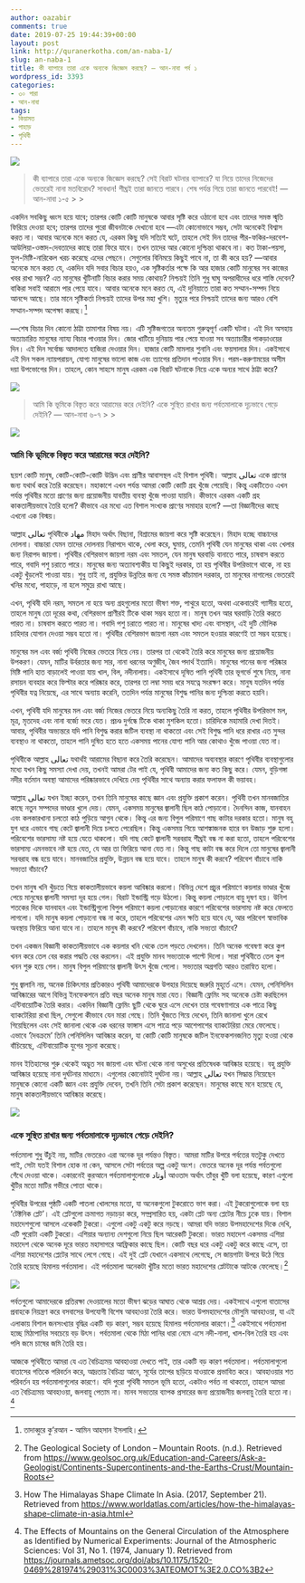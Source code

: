 ```yaml
---
author: oazabir
comments: true
date: 2019-07-25 19:44:39+00:00
layout: post
link: http://quranerkotha.com/an-naba-1/
slug: an-naba-1
title: কী ব্যাপারে তারা একে অন্যকে জিজ্ঞেস করছে? — আন-নাবা পর্ব ১
wordpress_id: 3393
categories:
- ৩০ পারা
- আন-নাবা
tags:
- কিয়ামত
- পাহাড়
- পৃথিবী
---
```



![](https://quranerkotha.com/wp-content/uploads/2019/07/78-1.png)





<blockquote>কী ব্যাপারে তারা একে অন্যকে জিজ্ঞেস করছে? সেই বিরাট ঘটনার ব্যাপারে? যা নিয়ে তাদের নিজেদের ভেতরেই নানা মতবিরোধ? সাবধান! শীঘ্রই তারা জানতে পারবে। শেষ পর্যন্ত গিয়ে তারা জানতে পারবেই! — আন-নাবা ১-৫
> 
> </blockquote>







একদিন সবকিছু ধ্বংস হয়ে যাবে; তারপর কোটি কোটি মানুষকে আবার সৃষ্টি করে ওঠানো হবে এবং তাদের সমস্ত স্মৃতি ফিরিয়ে দেওয়া হবে; তারপর তাদের পুরো জীবনটাকে দেখানো হবে —এটা কোনোভাবে সম্ভব, সেটা অনেকেই বিশ্বাস করত না। আবার অনেকে মনে করত যে, এরকম কিছু যদি সত্যিই ঘটে, তাহলে সেই দিন তাদের পীর-ফকির-দরবেশ-আউলিয়া-ওস্তাদ-দেবতাদের কাছে তারা ফিরে যাবে। তখন তাদের আর কোনো দুশ্চিন্তা থাকবে না। কত টাকা-পয়সা, ফুল-মিষ্টি-নারিকেল খরচ করেছে এদের পেছনে। সেগুলোর বিনিময়ে কিছুই পাবে না, তা কী করে হয়? —আবার অনেকে মনে করত যে, একদিন যদি সবার বিচার হয়ও, এক সৃষ্টিকর্তার পক্ষে কি আর হাজার কোটি মানুষের সব কাজের খবর রাখা সম্ভব? এত মানুষের খুঁটিনাটি বিচার করার সময় কোথায়? নিশ্চয়ই তিনি শুধু ঘাঘু অপরাধীদের ধরে শাস্তি দেবেন? বাকিরা সবাই আরামে পার পেয়ে যাবে। আবার অনেকে মনে করত যে, এই দুনিয়াতে তারা কত সম্মান-সম্পদ নিয়ে আনন্দে আছে। তার মানে সৃষ্টিকর্তা নিশ্চয়ই তাদের উপর মহা খুশি। মৃত্যুর পরে নিশ্চয়ই তাদের জন্য আরও বেশি সম্মান-সম্পদ অপেক্ষা করছে।[^৭]







—শেষ বিচার দিন কোনো ঠাট্টা তামাশার বিষয় নয়। এটি সৃষ্টিজগতের অন্যতম গুরুত্বপূর্ণ একটি ঘটনা। এই দিন অসহায় অত্যাচারিত মানুষের ন্যায্য বিচার পাওয়ার দিন। জোর খাটিয়ে দুনিয়ায় পার পেয়ে যাওয়া সব অত্যাচারীর পাকড়াওয়ের দিন। এই দিন সর্বোচ্চ আদালতে হাজিরা দেওয়ার দিন। হাজার কোটি মামলার শুনানি এবং ফয়সালার দিন। একইসাথে এই দিন সকল ন্যায়পরায়ন, যোগ্য মানুষের ভালো কাজ এবং ত্যাগের প্রতিদান পাওয়ার দিন। পরম-করুণাময়ের অসীম দয়া উপভোগের দিন। তাহলে, কোন সাহসে মানুষ এরকম এক বিরাট ঘটনাকে নিয়ে একে অন্যর সাথে ঠাট্টা করে?





<!-- more -->



![](https://quranerkotha.com/wp-content/uploads/2019/07/78-2.png)





<blockquote>আমি কি ভূমিকে বিস্তৃত করে আরামের করে দেইনি? একে সুস্থিত রাখার জন্য পর্বতমালাকে দৃঢ়ভাবে গেড়ে দেইনি? — আন-নাবা ৬-৭
> 
> </blockquote>





![](https://quranerkotha.com/wp-content/uploads/2019/07/78_1_title.jpg)





### আমি কি ভূমিকে বিস্তৃত করে আরামের করে দেইনি?







ছয়শ কোটি মানুষ, কোটি-কোটি-কোটি উদ্ভিদ এবং প্রাণীর আবাসস্থল এই বিশাল পৃথিবী। আল্লাহ تعالى একে প্রাণের জন্য যথার্থ করে তৈরি করেছেন। মহাকাশে এখন পর্যন্ত আমরা কোটি কোটি গ্রহ খুঁজে পেয়েছি। কিন্তু একটিতেও এখন পর্যন্ত পৃথিবীর মতো প্রাণের জন্য প্রয়োজনীয় যাবতীয় ব্যবস্থা খুঁজে পাওয়া যায়নি। কীভাবে এরকম একটি গ্রহ কাকতালীয়ভাবে তৈরি হলো? কীভাবে এর মধ্যে এত বিশাল সংখ্যক প্রাণের সমাহার হলো? —তা বিজ্ঞানীদের কাছে এখনো এক বিস্ময়।







আল্লাহ تعالى পৃথিবীকে مهاد মিহাদ অর্থাৎ বিছানা, বিশ্রামের জায়গা করে সৃষ্টি করেছেন। মিহাদ হচ্ছে বাচ্চাদের দোলনা। বাচ্চারা যেমন তাদের দোলনায় নিরাপদে থাকে, খেলা করে, ঘুমায়, তেমনি পৃথিবী যেন মানুষের থাকা এবং খেলার জন্য নিরাপদ জায়গা। পৃথিবীর বেশিরভাগ জায়গা নরম এবং সমতল, যেন মানুষ ঘরবাড়ি বানাতে পারে, চাষবাস করতে পারে, গবাদি পশু চরাতে পারে। মানুষের জন্য অত্যাবশ্যকীয় যা কিছুই দরকার, তা হয় পৃথিবীর উপরিভাগে থাকে, না হয় একটু খুঁড়লেই পাওয়া যায়। শুধু তাই না, প্রযুক্তির উন্নতির জন্য যে সমস্ত কাঁচামাল দরকার, তা মানুষের নাগালের ভেতরেই খনির মধ্যে, পাহাড়ে, না হলে সমুদ্রে রাখা আছে। 







এখন, পৃথিবী যদি নরম, সমতল না হয়ে অন্য গ্রহগুলোর মতো ভীষণ শক্ত, পাথুরে হতো, অথবা একেবারেই গ্যাসীয় হতো, তাহলে মানুষ তো দূরের কথা, বেশিরভাগ প্রাণীরই টিকে থাকা সম্ভব হতো না। মানুষ তখন আর ঘরবাড়ি তৈরি করতে পারত না। চাষবাস করতে পারত না। গবাদি পশু চরাতে পারত না। মানুষের খাদ্য এবং বাসস্থান, এই দুটি মৌলিক চাহিদার যোগান দেওয়া সম্ভব হতো না। পৃথিবীর বেশিরভাগ জায়গা নরম এবং সমতল হওয়ার কারণেই তা সম্ভব হয়েছে।







মানুষের মল এবং বর্জ্য পৃথিবী নিজের ভেতরে নিয়ে নেয়। তারপর তা থেকেই তৈরি করে মানুষের জন্য প্রয়োজনীয় উপকরণ। যেমন, মাটির উর্বরতার জন্য সার, নানা ধরনের অণুজীব, জৈব পদার্থ ইত্যাদি। মানুষের পানের জন্য পরিষ্কার মিষ্টি পানি হাত বাড়ালেই পাওয়া যায় খাল, বিল, নদীনালায়। একইসাথে দূষিত পানি পৃথিবী তার ভূগর্ভে শুষে নিয়ে, নানা রসায়ন ব্যবহার করে ফিল্টার করে পরিষ্কার করে, তারপর তা লম্বা সময় ধরে সযত্নে সংরক্ষণ করে। মানুষ যতদিন পর্যন্ত পৃথিবীর যত্ন নিয়েছে, এর সাথে অন্যায় করেনি, ততদিন পর্যন্ত মানুষের বিশুদ্ধ পানির জন্য দুশ্চিন্তা করতে হয়নি।







এখন, পৃথিবী যদি মানুষের মল এবং বর্জ্য নিজের ভেতরে নিয়ে অন্যকিছু তৈরি না করত, তাহলে পৃথিবীর উপরিভাগ মল, মূত্র, মৃতদেহ এবং নানা বর্জ্যে ভরে যেত। প্রচণ্ড দুর্গন্ধে টিকে থাকা মুশকিল হতো। চারিদিকে মহামারি দেখা দিতই। আবার, পৃথিবীর অভ্যন্তরে যদি পানি বিশুদ্ধ করার জটিল ব্যবস্থা না থাকতো এবং সেই বিশুদ্ধ পানি ধরে রাখার এত সুন্দর ব্যবস্থাও না থাকতো, তাহলে পানি দুষিত হতে হতে একসময় পানের যোগ্য পানি আর কোথাও খুঁজে পাওয়া যেত না।







পৃথিবীকে আল্লাহ تعالى যথার্থই আরামের বিছানা করে তৈরি করেছেন। আমাদের অব্যবস্থার কারণে পৃথিবীর ব্যবস্থাগুলোর মধ্যে যখন কিছু সমস্যা দেখা দেয়, তখনই আমরা টের পাই যে, পৃথিবী আমাদের জন্য কত কিছু করে। যেমন, বুড়িগঙ্গা নদীর বর্তমান অবস্থা আমাদের পরিষ্কারভাবে দেখিয়ে দেয় পৃথিবীর সাথে অন্যায় করার ফলাফল কী ভয়াবহ।







আল্লাহ تعالى যখন ইচ্ছা করেন, তখন তিনি মানুষের কাছে জ্ঞান এবং প্রযুক্তি প্রকাশ করেন। পৃথিবী তখন মানবজাতির কাছে নতুন সম্পদের ভাণ্ডার খুলে দেয়। যেমন, একসময় মানুষের জ্বালানী ছিল কাঠ পোড়ানো। দৈনন্দিন কাজ, যানবাহন এবং কলকারখানা চলতো কাঠ পুড়িয়ে আগুন থেকে। কিন্তু এর জন্য বিপুল পরিমাণে গাছ কাটার দরকার হতো। মানুষ বহু যুগ ধরে এভাবে গাছ কেটে জ্বালানী দিয়ে চলতে পেরেছিল। কিন্তু একসময় গিয়ে আশঙ্কাজনক হারে বন উজাড় শুরু হলো। পরিবেশের ভারসাম্য নষ্ট হয়ে যেতে থাকলো। যদি গাছ কেটে জ্বালানী সরবরাহ শীঘ্রই বন্ধ না করা হতো, তাহলে পরিবেশের ভারসাম্য এমনভাবে নষ্ট হয়ে যেত, যে আর তা ফিরিয়ে আনা যেত না। কিন্তু গাছ কাটা বন্ধ করে দিলে তো মানুষের জ্বালানী সরবরাহ বন্ধ হয়ে যাবে। মানবজাতির প্রযুক্তি, উন্নয়ন বন্ধ হয়ে যাবে। তাহলে মানুষ কী করবে? পরিবেশ বাঁচাবে নাকি সভ্যতা বাঁচাবে?







তখন মানুষ খনি খুঁড়তে গিয়ে কাকতালীয়ভাবে কয়লা আবিষ্কার করলো। বিভিন্ন দেশে প্রচুর পরিমাণে কয়লার ভাণ্ডার খুঁজে পেয়ে মানুষের জ্বালানী সমস্যা দূর হয়ে গেল। বিরাট ইন্ডাস্ট্রি গড়ে উঠলো। কিন্তু কয়লা পোড়ালে বায়ু দূষণ হয়। উনিশ শতকের দিকে যানবাহন এবং ইন্ডাস্ট্রিগুলো বিপুল পরিমাণে কয়লা পোড়ানোর কারণে পরিবেশের ভারসাম্য নষ্ট করে ফেলতে লাগলো। যদি মানুষ কয়লা পোড়ানো বন্ধ না করে, তাহলে পরিবেশের এমন ক্ষতি হয়ে যাবে যে, আর পরিবেশ স্বাভাবিক অবস্থায় ফিরিয়ে আনা যাবে না। তাহলে মানুষ কী করবে? পরিবেশ বাঁচাবে, নাকি সভ্যতা বাঁচাবে?







তখন একজন বিজ্ঞানী কাকতালীয়ভাবে এক কয়লার খনি থেকে তেল পড়তে দেখলেন। তিনি অনেক গবেষণা করে কুপ খনন করে তেল বের করার পদ্ধতি বের করলেন। এই প্রযুক্তি মানব সভ্যতাকে পাল্টে দিলো। সারা পৃথিবীতে তেল কুপ খনন শুরু হয়ে গেল। মানুষ বিপুল পরিমাণের জ্বালানী উৎস খুঁজে পেলো। সভ্যতার অগ্রগতি আরও তরান্বিত হলো।







শুধু জ্বালানি নয়, অনেক চিকিৎসার প্রতিকারও পৃথিবী আমাদেরকে উপহার দিয়েছে জরুরি মুহূর্তে এসে। যেমন, পেনিসিলিন আবিষ্কারের আগে বিভিন্ন ইনফেকশনে প্রতি বছর অনেক মানুষ মারা যেত। বিজ্ঞানী ফ্লেমিং সহ অনেকে চেষ্টা করছিলেন এন্টিবায়োটিক তৈরি করার। একদিন বিজ্ঞানী ফ্লেমিং ছুটি থেকে ঘুরে এসে দেখেন তার গবেষণাগারে এক পাত্রে কিছু ব্যাকটেরিয়া রাখা ছিল, সেগুলো কীভাবে যেন মারা গেছে। তিনি খুঁজতে গিয়ে দেখেন, তিনি জানালা খুলে রেখে গিয়েছিলেন এবং সেই জানালা থেকে এক ধরনের ফাঙ্গাস এসে পাত্রে পড়ে আশেপাশের ব্যাকটেরিয়া মেরে ফেলেছে। এভাবে ‘দৈবক্রমে’ তিনি পেনিসিলিন আবিষ্কার করেন, যা কোটি কোটি মানুষকে জটিল ইনফেকশনজনিত মৃত্যু হওয়া থেকে বাঁচিয়েছে, এন্টিবায়োটিক যুগের সূচনা করেছে।







মানব ইতিহাসের শুরু থেকেই অদ্ভুত সব জায়গা এবং ঘটনা থেকে নানা অসুখের প্রতিষেধক আবিষ্কার হয়েছে। বহু প্রযুক্তি আবিষ্কার হয়েছে নানা দুর্ঘটনার মাধ্যমে। এগুলোর কোনোটাই দুর্ঘটনা নয়। আল্লাহ تعالى যখন সিদ্ধান্ত নিয়েছেন মানুষকে কোনো একটি জ্ঞান এবং প্রযুক্তি দেবেন, তখনি তিনি সেটা প্রকাশ করেছেন। মানুষের কাছে মনে হয়েছে যে, মানুষ কাকতালীয়ভাবে আবিষ্কার করেছে।





![](https://quranerkotha.com/wp-content/uploads/2019/07/Cow.jpg)





### একে সুস্থিত রাখার জন্য পর্বতমালাকে দৃঢ়ভাবে গেড়ে দেইনি?







পর্বতমালা শুধু উঁচুই নয়, মাটির ভেতরেও এরা অনেক দূর পর্যন্তও বিস্তৃত। আমরা মাটির উপরে পর্বতের যতটুকু দেখতে পাই, সেটা যতই বিশাল হোক না কেন, আসলে সেটা পর্বতের অল্প একটু অংশ। ভেতরে অনেক দূর পর্যন্ত পর্বতগুলো গেঁথে দেওয়া থাকে। একারনেই কুরআনে পর্বতমালাগুলোকে أوتاد আওতাদ অর্থাৎ তাঁবুর খুঁটি বলা হয়েছে, কারণ এগুলো খুঁটির মতো মাটির গভীরে পোতা থাকে।







পৃথিবীর উপরের পৃষ্ঠটি একটি পাতলা খোলসের মতো, যা অনেকগুলো টুকরোতে ভাগ করা। এই টুকরোগুলোকে বলা হয় ‘টেক্টনিক প্লেট’। এই প্লেটগুলো ক্রমাগত নড়াচড়া করে, সম্প্রসারিত হয়, একটা প্লেট অন্য প্লেটের নীচে ঢুকে যায়। বিশাল মহাদেশগুলো আসলে একেকটি টুকরো। এগুলো একটু একটু করে নড়ছে। আমরা যদি ভারত উপমহাদেশের দিকে দেখি, এটি পুরোটা একটি টুকরো। এশিয়ার অন্যান্য দেশগুলো নিয়ে ছিল আরেকটি টুকরো। ভারত মহাদেশ একসময় এশিয়া মহাদেশ থেকে অনেক দূরে ভারত মহাসাগরে আফ্রিকার কাছে ছিল। কোটি বছর ধরে একটু একটু করে কাছে এসে, তা এশিয়া মহাদেশের প্লেটের সাথে লেগে গেছে। এই দুই প্লেট যেখানে একসাথে লেগেছে, সে জায়গাটা উপরে উঠে গিয়ে তৈরি হয়েছে হিমালয় পর্বতমালা। এই পর্বতমালা অনেকটা খুঁটির মতো ভারত মহাদেশের প্লেটটাকে আটকে ফেলেছে।[^৪৪৬]





![](https://quranerkotha.com/wp-content/uploads/2019/07/india-himalaya.png)





পর্বতগুলো আমাদেরকে প্রতিরক্ষা দেওয়ালের মতো ভীষণ ঝড়ের আঘাত থেকে আশ্রয় দেয়। একইসাথে এগুলো বাতাসের প্রবাহকে নিয়ন্ত্রণ করে বসবাসের উপযোগী বিশেষ আবহাওয়া তৈরি করে। ভারত উপমহাদেশের মৌসুমি আবহাওয়া, যা এই এলাকায় বিশাল জনসংখ্যার বৃদ্ধির একটি বড় কারণ, সম্ভব হয়েছে হিমালয় পর্বতমালার কারণে।[^৪৪৮] একইসাথে পর্বতমালা হচ্ছে মিঠাপানির সবচেয়ে বড় উৎস। পর্বতমালা থেকে মিঠা পানির ধারা নেমে এসে নদী-নালা, খাল-বিল তৈরি হয় এবং পলি জমে চাষের জমি তৈরি হয়। 







আজকে পৃথিবীতে আমরা যে এত বৈচিত্র্যময় আবহাওয়া দেখতে পাই, তার একটি বড় কারণ পর্বতমালা। পর্বতমালাগুলো বাতাসের গতিকে পরিবর্তন করে, আদ্রতায় বৈচিত্র্য আনে, সূর্যের তাপের ছড়িয়ে যাওয়াকে প্রভাবিত করে। আবহাওয়ার শত পরিবর্তন হয় পর্বতমালাগুলোর কারণে। যদি পুরো পৃথিবী সমতল ভূমি হতো, একটাও পর্বত না থাকতো, তাহলে আমরা এত বৈচিত্র্যময় আবহাওয়া, জলবায়ু পেতাম না। মানব সভ্যতার ব্যাপক প্রসারের জন্য প্রয়োজনীয় জলবায়ু তৈরি হতো না।[^৪৪৭] 






[^১]: বাইয়িনাহ এর কু’রআনের তাফসীর। 
[^২]: ম্যাসেজ অফ দা কু’রআন — মুহাম্মাদ আসাদ। 
[^৩]: তাফহিমুল কু’রআন — মাওলানা মাওদুদি। 
[^৪]: মা’রিফুল কু’রআন — মুফতি শাফি উসমানী। 
[^৫]: মুহাম্মাদ মোহার আলি — A Word for Word Meaning of The Quran 
[^৬]: সৈয়দ কুতব — In the Shade of the Quran 
[^৭]: তাদাব্বুরে কু’রআন - আমিন আহসান ইসলাহি। 
[^৮]: তাফসিরে তাওযীহুল কু’রআন — মুফতি তাক্বি উসমানী। 
[^৯]: বায়ান আল কু’রআন — ড: ইসরার আহমেদ। 
[^১০]: তাফসীর উল কু’রআন — মাওলানা আব্দুল মাজিদ দারিয়াবাদি 
[^১১]: কু’রআন তাফসীর — আব্দুর রাহিম আস-সারানবি 
[^১২]: আত-তাবারি-এর তাফসীরের অনুবাদ। 
[^১৩]: তাফসির ইবন আব্বাস। 
[^১৪]: তাফসির আল কুরতুবি। 
[^১৫]: তাফসির আল জালালাইন। 
[^১৬]: লুঘাতুল কুরআন — গুলাম আহমেদ পারভেজ। 
[^১৭]: তাফসীর আহসানুল বায়ান — ইসলামিক সেন্টার, আল-মাজমাআহ, সউদি আরব 
[^১৮]: কু’রআনুল কারীম - বাংলা অনুবাদ ও সংক্ষিপ্ত তাফসীর — বাদশাহ ফাহাদ কু’রআন মুদ্রণ কমপ্লেক্স। 
[^১৯]: তাফসির আল-কাবির। 
[^২০]: তাফসির আল-কাশ্‌শাফ। 
[^৪৪৬]: The Geological Society of London – Mountain Roots. (n.d.). Retrieved from https://www.geolsoc.org.uk/Education-and-Careers/Ask-a-Geologist/Continents-Supercontinents-and-the-Earths-Crust/Mountain-Roots 
[^৪৪৭]: The Effects of Mountains on the General Circulation of the Atmosphere as Identified by Numerical Experiments: Journal of the Atmospheric Sciences: Vol 31, No 1. (1974, January 1). Retrieved from https://journals.ametsoc.org/doi/abs/10.1175/1520-0469%281974%29031%3C0003%3ATEOMOT%3E2.0.CO%3B2 
[^৪৪৮]: How The Himalayas Shape Climate In Asia. (2017, September 21). Retrieved from https://www.worldatlas.com/articles/how-the-himalayas-shape-climate-in-asia.html

